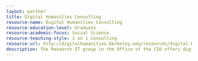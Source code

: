 ```yaml
---
layout: partner 
title: Digital Humanities Consulting
resource-name: Digital Humanities Consulting
resource-education-level: Graduate
resource-academic-focus: Social Science
resource-teaching-style: 1 on 1 Consulting
resource-url: http://digitalhumanities.berkeley.edu/resources/digital-humanities-consulting
description: The Research IT group in the Office of the CIO offers digital humanities consulting at no cost to faculty, students, and staff. Consultants are available to talk with you about any stage or aspect of your project.
---
```

